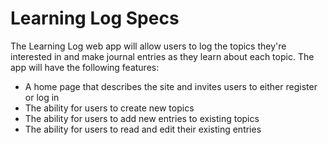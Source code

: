 # Learning Log Specs

The Learning Log web app will allow users to log the topics they're interested in and make journal entries as they learn about each topic. The app will have the following features:

* A home page that describes the site and invites users to either register or log in
* The ability for users to create new topics
* The ability for users to add new entries to existing topics
* The ability for users to read and edit their existing entries